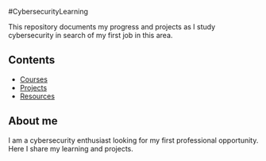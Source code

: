#CybersecurityLearning

This repository documents my progress and projects as I study cybersecurity in search of my first job in this area.

## Contents

- [Courses](./courses)
- [Projects](./projects)
- [Resources](./resources)

## About me

I am a cybersecurity enthusiast looking for my first professional opportunity. Here I share my learning and projects.
